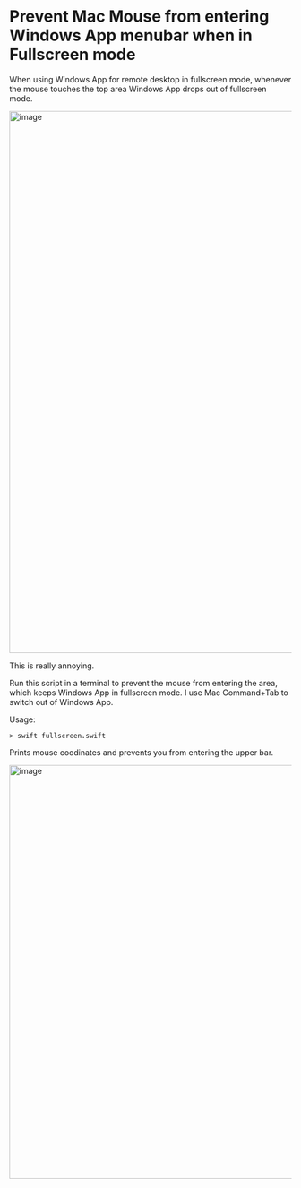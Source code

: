 # Prevent Mac Mouse from entering Windows App menubar when in Fullscreen mode

When using Windows App for remote desktop in fullscreen mode, whenever the mouse touches the top area Windows App drops out of fullscreen mode.

<img width="968" alt="image" src="https://github.com/user-attachments/assets/92dc5024-e20f-498c-b0b4-120da950f5c8" />

This is really annoying.

Run this script in a terminal to prevent the mouse from entering the area, which keeps Windows App in fullscreen mode.
I use Mac Command+Tab to switch out of Windows App.

Usage:

```shell
> swift fullscreen.swift
```

Prints mouse coodinates and prevents you from entering the upper bar.

<img width="739" alt="image" src="https://github.com/user-attachments/assets/34c65878-1b9f-4cfc-93dd-ebe1e52556c7" />
